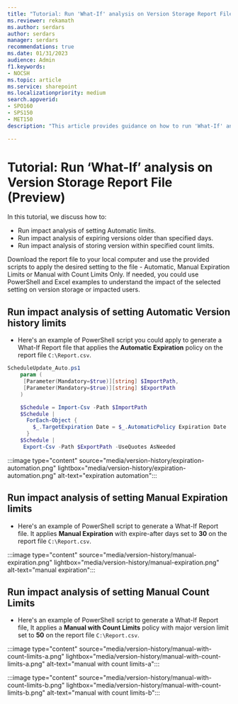 ```yaml
---
title: "Tutorial: Run 'What-If' analysis on Version Storage Report File"
ms.reviewer: rekamath
ms.author: serdars
author: serdars
manager: serdars
recommendations: true
ms.date: 01/31/2023
audience: Admin
f1.keywords:
- NOCSH
ms.topic: article
ms.service: sharepoint
ms.localizationpriority: medium
search.appverid:
- SPO160
- SPS150
- MET150
description: "This article provides guidance on how to run 'What-If' analysis on Version Storage Report File."

---
```


# Tutorial: Run ‘What-If’ analysis on Version Storage Report File (Preview)

In this tutorial, we discuss how to:

- Run impact analysis of setting Automatic limits.
- Run impact analysis of expiring versions older than specified days.
- Run impact analysis of storing version within specified count limits.

Download the report file to your local computer and use the provided scripts to apply the desired setting to the file - Automatic, Manual Expiration Limits or Manual with Count Limits Only. If needed, you could use PowerShell and Excel examples to understand the impact of the selected setting on version storage or impacted users.

## Run impact analysis of setting Automatic Version history limits

- Here's an example of PowerShell script you could apply to generate a What-If Report file that applies the **Automatic Expiration**  policy on the report file `C:\Report.csv`.  

```PowerShell
ScheduleUpdate_Auto.ps1 
    param (
     [Parameter(Mandatory=$true)][string] $ImportPath, 
     [Parameter(Mandatory=$true)][string] $ExportPath
    )

    $Schedule = Import-Csv -Path $ImportPath
    $Schedule |
      ForEach-Object {
        $_.TargetExpiration Date = $_.AutomaticPolicy Expiration Date
      }
    $Schedule |
     Export-Csv -Path $ExportPath -UseQuotes AsNeeded
```

:::image type="content" source="media/version-history/expiration-automation.png" lightbox="media/version-history/expiration-automation.png" alt-text="expiration automation":::

## Run impact analysis of setting Manual Expiration limits

- Here's an example of PowerShell script to generate a What-If Report file. It applies **Manual Expiration** with expire-after days set to **30** on the report file `C:\Report.csv`.  

:::image type="content" source="media/version-history/manual-expiration.png" lightbox="media/version-history/manual-expiration.png" alt-text="manual expiration":::

## Run impact analysis of setting Manual Count Limits

- Here's an example of PowerShell script to generate a What-If Report file, It applies a **Manual with Count Limits** policy with major version limit set to **50** on the report file `C:\Report.csv`.

:::image type="content" source="media/version-history/manual-with-count-limits-a.png" lightbox="media/version-history/manual-with-count-limits-a.png" alt-text="manual with count limits-a":::

:::image type="content" source="media/version-history/manual-with-count-limits-b.png" lightbox="media/version-history/manual-with-count-limits-b.png" alt-text="manual with count limits-b":::

